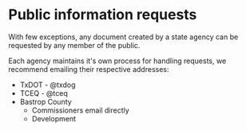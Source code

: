 # Public information requests

With few exceptions, any document created by a state agency can be requested by any member of the public.

Each agency maintains it's own process for handling requests, we recommend emailing their respective addresses:

- TxDOT - @txdog
- TCEQ - @tceq
- Bastrop County
  - Commissioners email directly
  - Development
  